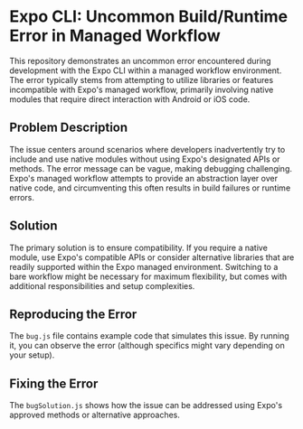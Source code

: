 # Expo CLI: Uncommon Build/Runtime Error in Managed Workflow

This repository demonstrates an uncommon error encountered during development with the Expo CLI within a managed workflow environment. The error typically stems from attempting to utilize libraries or features incompatible with Expo's managed workflow, primarily involving native modules that require direct interaction with Android or iOS code.

## Problem Description

The issue centers around scenarios where developers inadvertently try to include and use native modules without using Expo's designated APIs or methods. The error message can be vague, making debugging challenging.  Expo's managed workflow attempts to provide an abstraction layer over native code, and circumventing this often results in build failures or runtime errors.

## Solution

The primary solution is to ensure compatibility.  If you require a native module, use Expo's compatible APIs or consider alternative libraries that are readily supported within the Expo managed environment.  Switching to a bare workflow might be necessary for maximum flexibility, but comes with additional responsibilities and setup complexities.

## Reproducing the Error

The `bug.js` file contains example code that simulates this issue. By running it, you can observe the error (although specifics might vary depending on your setup).

## Fixing the Error

The `bugSolution.js` shows how the issue can be addressed using Expo's approved methods or alternative approaches.